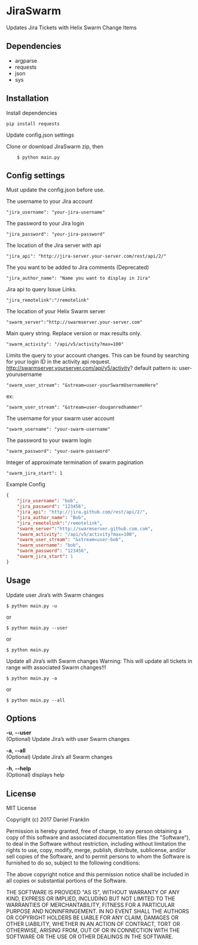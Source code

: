 # JiraSwarm
Updates Jira Tickets with Helix Swarm Change Items

## Dependencies
* argparse
* requests
* json
* sys

## Installation

Install dependencies

    pip install requests

Update config.json settings
    
Clone or download JiraSwarm zip, then 
````
    $ python main.py
````


## Config settings
Must update the config.json before use.

The username to your Jira account
    
    "jira_username": "your-jira-username"
    
The password to your Jira login
    
    "jira_password": "your-jira-password"

The location of the Jira server with api

    "jira_api": "http://jira-server.your-server.com/rest/api/2/"

The you want to be added to Jira comments (Deprecated)
    
    "jira_author_name": "Name you want to display in Jira"
    
Jira api to query Issue Links.

    "jira_remotelink":"/remotelink"
    
The location of your Helix Swarm server

    "swarm_server":"http://swarmserver.your-server.com"

Main query string. Replace version or max results only.
    
    "swarm_activity": "/api/v5/activity?max=100"

Limits the query to your account changes. 
This can be found by searching for your login ID in the activity api request.
http://swarmserver.yourserver.com/api/v5/activity?
default pattern is: user-yourusername
    
    "swarm_user_stream": "&stream=user-yourSwarmUsernameHere"
ex:
    
    "swarm_user_stream": "&stream=user-douganredhammer"

The username for your swarm user account
    
    "swarm_username": "your-swarm-username"

The password to your swarm login    
    
    "swarm_password": "your-swarm-password"

Integer of approximate termination of swarm pagination
    
    "swarm_jira_start": 1

Example Config
````json
{
    "jira_username": "bob",
    "jira_password": "123456",
    "jira_api": "http://jira.github.com/rest/api/2/",
    "jira_author_name": "Bob",
    "jira_remotelink":"/remotelink",
    "swarm_server":"http://swarmserver.github.com.com",
    "swarm_activity": "/api/v5/activity?max=100",
    "swarm_user_stream": "&stream=user-bob",
    "swarm_username": "bob",
    "swarm_password": "123456",
    "swarm_jira_start": 1
}
````
## Usage
 Update user Jira’s with Swarm changes
````
$ python main.py -u 
````
or
````
$ python main.py --user
````

or
````
$ python main.py
````

 Update all Jira’s with Swarm changes
 Warning: This will update all tickets in range with associated Swarm changes!!!
````
$ python main.py -a 
````
or
````
$ python main.py --all
````

## Options

**\-u**, **\-\-user**  
(Optional) Update Jira’s with user Swarm changes

**\-a**, **\-\-all**  
(Optional) Update Jira’s all Swarm changes

**\-h**, **\-\-help**  
(Optional) displays help

## License

MIT License

Copyright (c) 2017 Daniel Franklin

Permission is hereby granted, free of charge, to any person obtaining a copy
of this software and associated documentation files (the "Software"), to deal
in the Software without restriction, including without limitation the rights
to use, copy, modify, merge, publish, distribute, sublicense, and/or sell
copies of the Software, and to permit persons to whom the Software is
furnished to do so, subject to the following conditions:

The above copyright notice and this permission notice shall be included in all
copies or substantial portions of the Software.

THE SOFTWARE IS PROVIDED "AS IS", WITHOUT WARRANTY OF ANY KIND, EXPRESS OR
IMPLIED, INCLUDING BUT NOT LIMITED TO THE WARRANTIES OF MERCHANTABILITY,
FITNESS FOR A PARTICULAR PURPOSE AND NONINFRINGEMENT. IN NO EVENT SHALL THE
AUTHORS OR COPYRIGHT HOLDERS BE LIABLE FOR ANY CLAIM, DAMAGES OR OTHER
LIABILITY, WHETHER IN AN ACTION OF CONTRACT, TORT OR OTHERWISE, ARISING FROM,
OUT OF OR IN CONNECTION WITH THE SOFTWARE OR THE USE OR OTHER DEALINGS IN THE
SOFTWARE.
